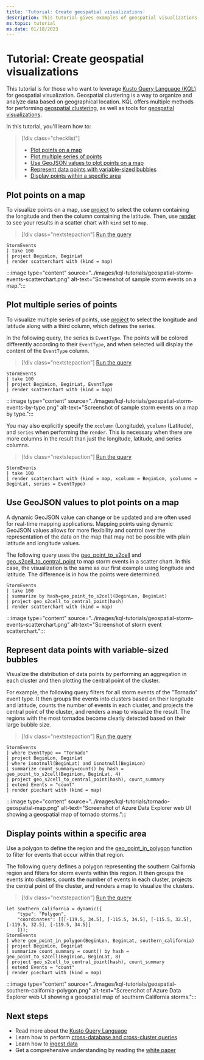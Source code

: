 ```yaml
---
title: 'Tutorial: Create geospatial visualizations'
description: This tutorial gives examples of geospatial visualizations in the Kusto Query Language.
ms.topic: tutorial
ms.date: 01/18/2023
---
```


# Tutorial: Create geospatial visualizations

This tutorial is for those who want to leverage [Kusto Query Language (KQL)](../index.md) for geospatial visualization. Geospatial clustering is a way to organize and analyze data based on geographical location. KQL offers multiple methods for performing [geospatial clustering](../geospatial-grid-systems.md), as well as tools for [geospatial visualizations](../geospatial-visualizations.md).

In this tutorial, you'll learn how to:

> [!div class="checklist"]
>
> * [Plot points on a map](#plot-points-on-a-map)
> * [Plot multiple series of points](#plot-multiple-series-of-points)
> * [Use GeoJSON values to plot points on a map](#use-geojson-values-to-plot-points-on-a-map)
> * [Represent data points with variable-sized bubbles](#represent-data-points-with-variable-sized-bubbles)
> * [Display points within a specific area](#display-points-within-a-specific-area)

## Plot points on a map

To visualize points on a map, use [project](../projectoperator.md) to select the column containing the longitude and then the column containing the latitude. Then, use [render](../renderoperator.md) to see your results in a scatter chart with `kind` set to `map`.

> [!div class="nextstepaction"]
> <a href="https://dataexplorer.azure.com/clusters/help/databases/Samples?query=H4sIAAAAAAAAAwsuyS/KdS1LzSsp5qpRKEnMTlUwNDAAMguK8rNSk0sUnFLTM/N88vN0oKzEEqBkUWpeSmqRQnFyYklJalFyRmJRiUJ5ZkmGgkZ2Zl6Kgq1CbmKBJgAmnyYWWwAAAA==" target="_blank">Run the query</a>

```kusto
StormEvents
| take 100
| project BeginLon, BeginLat
| render scatterchart with (kind = map)
```

:::image type="content" source="../images/kql-tutorials/geospatial-storm-events-scatterchart.png" alt-text="Screenshot of sample storm events on a map.":::

## Plot multiple series of points

To visualize multiple series of points, use [project](../projectoperator.md) to select the longitude and latitude along with a third column, which defines the series.

In the following query, the series is `EventType`. The points will be colored differently according to their `EventType`, and when selected will display the content of the `EventType` column.

> [!div class="nextstepaction"]
> <a href="https://dataexplorer.azure.com/clusters/help/databases/Samples?query=H4sIAAAAAAAAAwsuyS/KdS1LzSsp5qpRKEnMTlUwNDAAMguK8rNSk0sUnFLTM/N88vN0oKzEEh0FsPqQyoJUoLqi1LyU1CKF4uTEkpLUouSMxKIShfLMkgwFjezMvBQFW4XcxAJNAKZVk/hmAAAA" target="_blank">Run the query</a>

```kusto
StormEvents
| take 100
| project BeginLon, BeginLat, EventType
| render scatterchart with (kind = map)
```

:::image type="content" source="../images/kql-tutorials/geospatial-storm-events-by-type.png" alt-text="Screenshot of sample storm events on a map by type.":::

You may also explicitly specify the `xcolumn` (Longitude), `ycolumn` (Latitude), and `series` when performing the `render`. This is necessary when there are more columns in the result than just the longitude, latitude, and series columns.

> [!div class="nextstepaction"]
> <a href="https://dataexplorer.azure.com/clusters/help/databases/Samples?query=H4sIAAAAAAAAAwsuyS/KdS1LzSsp5qpRKEnMTlUwNDAAMotS81JSixSKkxNLSlKLkjMSi0oUyjNLMhQ0sjPzUhRsFXITC3QUKpLzc0pz84Bcp9T0zDyf/DwdhUqIWDFcMLFER6E4tSgzFSQEtiuksiBVEwDmTUhSewAAAA==" target="_blank">Run the query</a>

```kusto
StormEvents
| take 100
| render scatterchart with (kind = map, xcolumn = BeginLon, ycolumns = BeginLat, series = EventType)
```

## Use GeoJSON values to plot points on a map

A dynamic GeoJSON value can change or be updated and are often used for real-time mapping applications. Mapping points using dynamic GeoJSON values allows for more flexibility and control over the representation of the data on the map that may not be possible with plain latitude and longitude values.

The following query uses the [geo_point_to_s2cell](../geo-point-to-s2cell-function.md) and [geo_s2cell_to_central_point](../geo-s2cell-to-central-point-function.md) to map storm events in a scatter chart. In this case, the visualization is the same as our first example using longitude and latitude. The difference is in how the points were determined.

```kusto
StormEvents
| take 100
| summarize by hash=geo_point_to_s2cell(BeginLon, BeginLat)
| project geo_s2cell_to_central_point(hash)
| render scatterchart with (kind = map)
```

:::image type="content" source="../images/kql-tutorials/geospatial-storm-events-scatterchart.png" alt-text="Screenshot of storm event scatterchart.":::

## Represent data points with variable-sized bubbles

Visualize the distribution of data points by performing an aggregation in each cluster and then plotting the central point of the cluster.

For example, the following query filters for all storm events of the "Tornado" event type. It then groups the events into clusters based on their longitude and latitude, counts the number of events in each cluster, and projects the central point of the cluster, and renders a map to visualize the result. The regions with the most tornados become clearly detected based on their large bubble size.

> [!div class="nextstepaction"]
> <a href="https://dataexplorer.azure.com/clusters/help/databases/Samples?query=H4sIAAAAAAAAA2VQsU7DQAzd+QorU07KhFhvqdSNje7RcbV6B4l98jktQXw8TtJCEZuf/d7zs1+UZdyfkbQ+fMEloSCs8DAXBO+hObBQOHJj4yL8hlFhh6dMz0zdtQr6o82VWGkahvY2chDo+K/P5ExTp3EMkj8RIk+k/YZnv6LWwesMKdQEHk7IfeFsHOW+Pka8c/qN0cGTu8u5iDbuoop2lYRhs2kXX9f93WtS/FC0uNtHbG+zEpbjxfooUDLGFEThkjVB+56N7WEMxX0DtXW+QEsBAAA=" target="_blank">Run the query</a>

```kusto
StormEvents
| where EventType == "Tornado"
| project BeginLon, BeginLat
| where isnotnull(BeginLat) and isnotnull(BeginLon)
| summarize count_summary=count() by hash = geo_point_to_s2cell(BeginLon, BeginLat, 4)
| project geo_s2cell_to_central_point(hash), count_summary
| extend Events = "count"
| render piechart with (kind = map)
```

:::image type="content" source="../images/kql-tutorials/tornado-geospatial-map.png" alt-text="Screenshot of Azure Data Explorer web UI showing a geospatial map of tornado storms.":::

## Display points within a specific area

Use a polygon to define the region and the [geo_point_in_polygon](../geo-point-in-polygon-function.md) function to filter for events that occur within that region.

The following query defines a polygon representing the southern California region and filters for storm events within this region. It then groups the events into clusters, counts the number of events in each cluster, projects the central point of the cluster, and renders a map to visualize the clusters.

> [!div class="nextstepaction"]
> <a href="https://dataexplorer.azure.com/clusters/help/databases/Samples?query=H4sIAAAAAAAAA21QTU+EQAy98yuaOUGCm+wqiavZi4k3DyYeCSHj0IVRmJKZ4oof/90CiR+ROfW17/W9TosMgQZu0LvS6NYeyTur4QDV6HRnTfwegTzFY4/qCtQ9tWNNTqVL2xD5yjrNGGSa5/nZdrvfZCmcX2yyIoUJZ6t49433q3jiF7NJ8ZlcRw9Mvrt9Qcch+oCT5EWokcqerOPSOinmYPEN1tbdkUthqTSnaxcmsqX39ISG4b9EhmHoOu3tG4KhQSwWPMrPzDhO4HGERodGOj9BmMqwM9i2qzkuf7tOooU7qYxc5nW7rImnvUn611mk+MroKli+QXzVTFAy8dJHD71F02jPcLLcQPxshX2ATvfJF6/vcb7pAQAA" target="_blank">Run the query</a>

```kusto
let southern_california = dynamic({
    "type": "Polygon",
    "coordinates": [[[-119.5, 34.5], [-115.5, 34.5], [-115.5, 32.5], [-119.5, 32.5], [-119.5, 34.5]]
    ]});
StormEvents
| where geo_point_in_polygon(BeginLon, BeginLat, southern_california)
| project BeginLon, BeginLat
| summarize count_summary = count() by hash = geo_point_to_s2cell(BeginLon, BeginLat, 8)
| project geo_s2cell_to_central_point(hash), count_summary
| extend Events = "count"
| render piechart with (kind = map)
```

:::image type="content" source="../images/kql-tutorials/geospatial-southern-california-polygon.png" alt-text="Screenshot of Azure Data Explorer web UI showing a geospatial map of southern California storms.":::

## Next steps

* Read more about the [Kusto Query Language](../index.md)
* Learn how to perform [cross-database and cross-cluster queries](../cross-cluster-or-database-queries.md)
* Learn how to [ingest data](../../../ingest-sample-data.md)
* Get a comprehensive understanding by reading the [white paper](https://azure.microsoft.com/mediahandler/files/resourcefiles/azure-data-explorer/Azure_Data_Explorer_white_paper.pdf)
